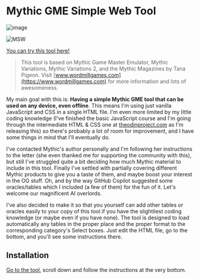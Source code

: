 # Mythic GME Simple Web Tool

![image](https://user-images.githubusercontent.com/98848875/177224194-53da211a-e36c-40e5-bb86-5b1b092189b0.png)

![MSW](https://user-images.githubusercontent.com/98848875/177238924-b1529687-cfa3-4dbf-9ae9-a399cd79f5bf.gif)


[You can try this tool here!](https://da-martin.github.io/simple-web-mythic/)

> This tool is based on Mythic Game Master Emulator, Mythic Variations, Mythic Variations 2, and the Mythic Magazines by Tana Pigeon. Visit [www.wordmillgames.com](https://www.wordmillgames.com) for more information and lots of awesomeness.

My main goal with this is: **Having a simple Mythic GME tool that can be used on any device, even offline**. This means I'm using just vanilla JavaScript and CSS in a single HTML file. I'm even more limited by my little coding knowledge (I've finished the basic JavaScript course and I'm going through the intermediate HTML & CSS one at [theodinproject.com](https://theodinproject.com) as I'm releasing this) so there's probably a lot of room for improvement, and I have some things in mind that I'll eventually do.

I've contacted Mythic's author personally and I'm following her instructions to the letter (she even thanked me for supporting the community with this), but still I've struggled quite a bit deciding how much Mythic material to include in this tool. Finally I've settled with partially covering different Mythic products to give you a taste of them, and maybe boost your interest in the OG stuff.
Oh, and by the way GitHub Copilot suggested some oracles/tables which I included (a few of them) for the fun of it. Let's welcome our magnificent AI overlords.

I've also decided to make it so that you yourself can add other tables or oracles easily to your copy of this tool if you have the slightliest coding knowledge (or maybe even if you have none). The tool is designed to load automatically any tables in the proper place and the proper format to the corresponding category's Select boxes. Just edit the HTML file, go to the bottom, and you'll see some instructions there.

## Installation

[Go to the tool](https://da-martin.github.io/simple-web-mythic/), scroll down and follow the instructions at the very bottom.
